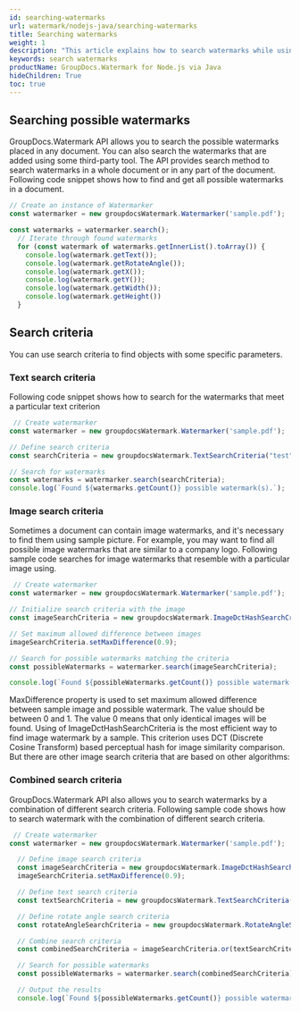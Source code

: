 ```yaml
---
id: searching-watermarks
url: watermark/nodejs-java/searching-watermarks
title: Searching watermarks
weight: 1
description: "This article explains how to search watermarks while using GroupDocs. Watermarks API."
keywords: search watermarks
productName: GroupDocs.Watermark for Node.js via Java
hideChildren: True
toc: true
---
```

## Searching possible watermarks

GroupDocs.Watermark API allows you to search the possible watermarks placed in any document. You can also search the watermarks that are added using some third-party tool.  The API provides search method to search watermarks in a whole document or in any part of the document. Following code snippet shows how to find and get all possible watermarks in a document.

```js
// Create an instance of Watermarker
const watermarker = new groupdocsWatermark.Watermarker('sample.pdf');

const watermarks = watermarker.search();
  // Iterate through found watermarks
  for (const watermark of watermarks.getInnerList().toArray()) {
    console.log(watermark.getText());
    console.log(watermark.getRotateAngle());
    console.log(watermark.getX());
    console.log(watermark.getY());
    console.log(watermark.getWidth());
    console.log(watermark.getHeight())
  }
```


## Search criteria

You can use search criteria to find objects with some specific parameters.

### Text search criteria

Following code snippet shows how to search for the watermarks that meet a particular text criterion

```js
 // Create watermarker
const watermarker = new groupdocsWatermark.Watermarker('sample.pdf');

// Define search criteria
const searchCriteria = new groupdocsWatermark.TextSearchCriteria("test", false);

// Search for watermarks
const watermarks = watermarker.search(searchCriteria);
console.log(`Found ${watermarks.getCount()} possible watermark(s).`);
```

### Image search criteria

Sometimes a document can contain image watermarks, and it's necessary to find them using sample picture. For example, you may want to find all possible image watermarks that are similar to a company logo. Following sample code searches for image watermarks that resemble with a particular image using.

```js
 // Create watermarker
const watermarker = new groupdocsWatermark.Watermarker('sample.pdf');

// Initialize search criteria with the image
const imageSearchCriteria = new groupdocsWatermark.ImageDctHashSearchCriteria('logo.png');

// Set maximum allowed difference between images
imageSearchCriteria.setMaxDifference(0.9);

// Search for possible watermarks matching the criteria
const possibleWatermarks = watermarker.search(imageSearchCriteria);

console.log(`Found ${possibleWatermarks.getCount()} possible watermark(s).`);
```

MaxDifference property is used to set maximum allowed difference between sample image and possible watermark. The value should be between 0 and 1. The value 0 means that only identical images will be found.
Using of ImageDctHashSearchCriteria is the most efficient way to find image watermark by a sample. This criterion uses DCT (Discrete Cosine Transform) based perceptual hash for image similarity comparison. But there are other image search criteria that are based on other algorithms:

### Combined search criteria

GroupDocs.Watermark API also allows you to search watermarks by a combination of different search criteria. Following sample code shows how to search watermark with the combination of different search criteria.

```js
 // Create watermarker
const watermarker = new groupdocsWatermark.Watermarker('sample.pdf');

  // Define image search criteria
  const imageSearchCriteria = new groupdocsWatermark.ImageDctHashSearchCriteria('logo.png');
  imageSearchCriteria.setMaxDifference(0.9);

  // Define text search criteria
  const textSearchCriteria = new groupdocsWatermark.TextSearchCriteria("Company Name");

  // Define rotate angle search criteria
  const rotateAngleSearchCriteria = new groupdocsWatermark.RotateAngleSearchCriteria(30, 60);

  // Combine search criteria
  const combinedSearchCriteria = imageSearchCriteria.or(textSearchCriteria).and(rotateAngleSearchCriteria);

  // Search for possible watermarks
  const possibleWatermarks = watermarker.search(combinedSearchCriteria);

  // Output the results
  console.log(`Found ${possibleWatermarks.getCount()} possible watermark(s).`);
```